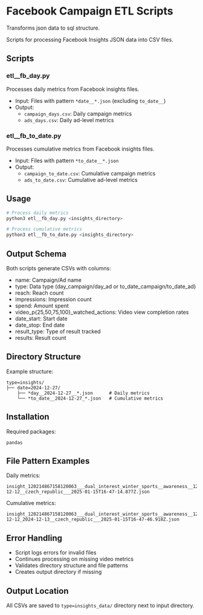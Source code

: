 # Facebook Campaign ETL Scripts

Transforms json data to sql structure.

Scripts for processing Facebook Insights JSON data into CSV files.

## Scripts

### etl__fb_day.py
Processes daily metrics from Facebook insights files.
- Input: Files with pattern `*date__*.json` (excluding `to_date__`)
- Output: 
  - `campaign_days.csv`: Daily campaign metrics
  - `ads_days.csv`: Daily ad-level metrics

### etl__fb_to_date.py
Processes cumulative metrics from Facebook insights files.
- Input: Files with pattern `*to_date__*.json`
- Output:
  - `campaign_to_date.csv`: Cumulative campaign metrics
  - `ads_to_date.csv`: Cumulative ad-level metrics

## Usage
```bash
# Process daily metrics
python3 etl__fb_day.py <insights_directory>

# Process cumulative metrics
python3 etl__fb_to_date.py <insights_directory>
```

## Output Schema
Both scripts generate CSVs with columns:
- name: Campaign/Ad name
- type: Data type (day_campaign/day_ad or to_date_campaign/to_date_ad)
- reach: Reach count
- impressions: Impression count
- spend: Amount spent
- video_p{25,50,75,100}_watched_actions: Video view completion rates
- date_start: Start date
- date_stop: End date
- result_type: Type of result tracked
- results: Result count

## Directory Structure
Example structure:
```
type=insights/
├── date=2024-12-27/
    ├── *day__2024-12-27__*.json      # Daily metrics
    └── *to_date__2024-12-27_*.json   # Cumulative metrics
```

## Installation
Required packages:
```
pandas
```

## File Pattern Examples
Daily metrics:
```
insight_120214867158120063___dual_interest_winter_sports__awareness__120214867158120063___date__2024-12-12__czech_republic___2025-01-15T16-47-14.877Z.json
```

Cumulative metrics:
```
insight_120214867158120063___dual_interest_winter_sports__awareness__120214867158120063___to_date__2024-12-12_2024-12-13__czech_republic___2025-01-15T16-47-46.918Z.json
```

## Error Handling
- Script logs errors for invalid files
- Continues processing on missing video metrics
- Validates directory structure and file patterns
- Creates output directory if missing

## Output Location
All CSVs are saved to `type=insights_data/` directory next to input directory.